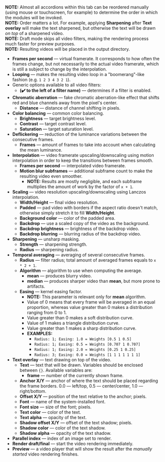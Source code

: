 **NOTE:** Almost all accordions within this tab can be reordered manually (using mouse or touchscreen, for example) to determine the order in which the modules will be invoked.  
**NOTE:** Order matters a lot. For example, applying **Sharpening** after **Text overlay** will make the text sharpened, but otherwise the text will be drawn _on top_ of a sharpened video.  
**NOTE:** Draft mode skips all video filters, making the rendering process much faster for preview purposes.  
**NOTE:** Resulting videos will be placed in the output directory.  

* **Frames per second** — virtual framerate. It corresponds to how often the frames change, but not necessarily to the actual video framerate, which is still a subject to change by the interpolation.
* **Looping** — makes the resulting video loop in a "boomerang"-like fashion (e.g. `1 2 3 4 3 2 1`).
* Generic options available to all video filters:
    * **(✔️ to the left of a filter name)** — determines if a filter is enabled.
* **Chromatic aberration** — fake chromatic aberration-like effect that shifts red and blue channels away from the pixel's center.
    * **Distance** — distance of channel shifting in pixels.
* **Color balancing** — common color balancing.
    * **Brightness** — target brightness level.
    * **Contrast** — target contrast level.
    * **Saturation** — target saturation level.
* **Deflickering** — reduction of the luminance variations between the consecutive frames.
    * **Frames** — amount of frames to take into account when calculating the mean luminance.
* **Interpolation** — video framerate upscaling/downscaling using motion interpolation in order to keep the transitions between frames smooth.
    * **Frames per second** — interpolated video framerate.
    * **Motion blur subframes** — additional subframe count to make the resulting video even smoother.
        * **NOTE:** Results are mostly negligible, and each subframe multiplies the amount of work by the factor of `x + 1`.
* **Scaling** — video resolution upscaling/downscaling using Lanczos interpolation.
    * **Width/Height** — final video resolution.
    * **Padded** — pad video with borders if the aspect ratio doesn't match, otherwise simply stretch it to fill **Width/Height**.
    * **Background color** — color of the padded area.
    * **Backdrop** — use a scaled copy of the video as the background.
    * **Backdrop brightness** — brightness of the backdrop video.
    * **Backdrop blurring** — blurring radius of the backdrop video.
* **Sharpening** — unsharp masking.
    * **Strength** — sharpening strength.
    * **Radius** — sharpening radius.
* **Temporal averaging** — averaging of several consecutive frames.
    * **Radius** — filter radius; total amount of averaged frames equals to `x * 2 + 1`.
    * **Algorithm** — algorithm to use when computing the average.
        * **mean** — produces blurry video.
        * **median** — produces sharper video than **mean**, but more prone to artifacts.
    * **Easing** — kernel easing factor.
        * **NOTE:** This parameter is relevant only for **mean** algorithm.
        * Value of 0 means that every frame will be averaged in an equal proportion, whereas value greater than 0 makes a distribution ranging from 0 to 1.
        * Value greater than 0 makes a soft distribution curve.
        * Value of 1 makes a triangle distribution curve.
        * Value greater than 1 makes a sharp distribution curve.
        * **EXAMPLES:**
            * `Radius: 1; Easing: 1.0 = Weights [0.5 1 0.5]`
            * `Radius: 1; Easing: 0.5 = Weights [0.707 1 0.707]`
            * `Radius: 1; Easing: 2.0 = Weights [0.25 1 0.25]`
            * `Radius: 3; Easing: 0.0 = Weights [1 1 1 1 1 1 1]`
* **Text overlay** — text drawing on top of the video.
    * **Text** — text that will be drawn. Variables should be enclosed between `{}`. Available variables are:
        * **frame** — number of the currently shown frame.
    * **Anchor X/Y** — anchor of where the text should be placed regarding the frame borders. 0.0 — left/top, 0.5 — center/center, 1.0 — right/bottom.
    * **Offset X/Y** — position of the text relative to the anchor; pixels.
    * **Font** — name of the system-installed font.
    * **Font size** — size of the font; pixels.
    * **Text color** — color of the text.
    * **Text alpha** — opacity of the text.
    * **Shadow offset X/Y** — offset of the text shadow; pixels.
    * **Shadow color** — color of the text shadow.
    * **Shadow alpha** — opacity of the text shadow.
* **Parallel index** — index of an image set to render.
* **Render draft/final** — start the video rendering immediately.
* **Preview** — a video player that will show the result after the _manually started_ video rendering finishes.

